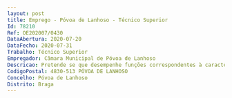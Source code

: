 ```yaml
--- 
layout: post
title: Emprego - Póvoa de Lanhoso - Técnico Superior
Id: 78210
Ref: OE202007/0430
DataAbertura: 2020-07-20
DataFecho: 2020-07-31
Trabalho: Técnico Superior
Empregador: Câmara Municipal de Póvoa de Lanhoso
Descricao: Pretende se que desempenhe funções correspondentes à caracterização funcional da categoria de técnico superior, constantes no anexo a que se refere o n.º 2 do artigo 88.ºda LTFP, aprovada pela Lei n.º 35 2014 de 20 de junho, de que se pode sublinhar  elaborar estudos e propostas de regulamento  Analisar os processos que lhe são submetidos.
CodigoPostal: 4830-513 PÓVOA DE LANHOSO
Concelho: Póvoa de Lanhoso
Distrito: Braga
--- 
```

